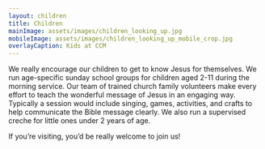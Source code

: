 ```yaml
---
layout: children
title: Children
mainImage: assets/images/children_looking_up.jpg
mobileImage: assets/images/children_looking_up_mobile_crop.jpg
overlayCaption: Kids at CCM
---
```

We really encourage our children to get to know Jesus for themselves. We run age-specific sunday school groups for children aged 2-11 during the morning service. Our team of trained church family volunteers make every effort to teach the wonderful message of Jesus in an engaging way. Typically a session would include singing, games, activities, and crafts to help communicate the Bible message clearly. We also run a supervised creche for little ones under 2 years of age. 

If you’re visiting, you’d be really welcome to join us!


